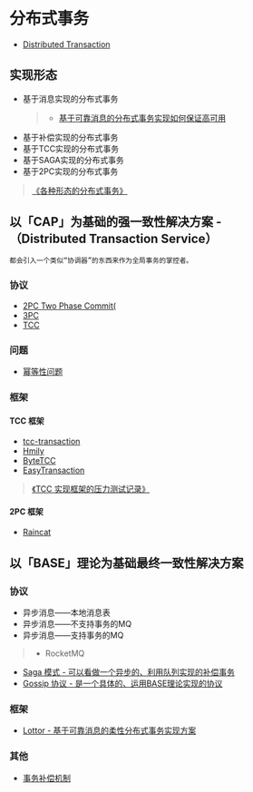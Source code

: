 # 分布式事务

* [Distributed Transaction](distributed-transaction.md)

## 实现形态
* 基于消息实现的分布式事务
  > * [基于可靠消息的分布式事务实现如何保证高可用](https://juejin.im/post/5bf2c6b6e51d456693549af4)
* 基于补偿实现的分布式事务
* 基于TCC实现的分布式事务
* 基于SAGA实现的分布式事务
* 基于2PC实现的分布式事务

> [《各种形态的分布式事务》](https://www.cnblogs.com/skyesx/p/9697817.html)

## 以「CAP」为基础的强一致性解决方案 -（Distributed Transaction Service）
```md
都会引入一个类似“协调器”的东西来作为全局事务的掌控者。
```
### 协议
* [2PC Two Phase Commit(](2PC.md)
* [3PC](3PC.md)
* [TCC](TCC.md)

### 问题
* [幂等性问题]()

### 框架
#### TCC 框架
* [tcc-transaction](https://github.com/changmingxie/tcc-transaction)
* [Hmily](https://github.com/yu199195/hmily)
* [ByteTCC](https://github.com/liuyangming/ByteTCC)
* [EasyTransaction](https://github.com/QNJR-GROUP/EasyTransaction)

> [《TCC 实现框架的压力测试记录》](https://blog.csdn.net/yongyou890410/article/details/82719062)

#### 2PC 框架
* [Raincat](https://github.com/yu199195/Raincat)

## 以「BASE」理论为基础最终一致性解决方案
### 协议
* 异步消息——本地消息表
* 异步消息——不支持事务的MQ
* 异步消息——支持事务的MQ
> * RocketMQ

* [Saga 模式 - 可以看做一个异步的、利用队列实现的补偿事务]()
* [Gossip 协议 - 是一个具体的、运用BASE理论实现的协议]()

### 框架
* [Lottor - 基于可靠消息的柔性分布式事务实现方案](https://github.com/keets2012/Lottor)

### 其他
* [事务补偿机制]()

